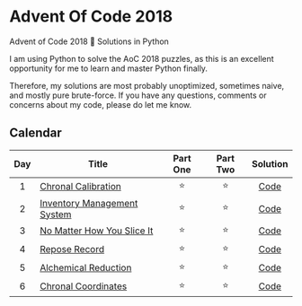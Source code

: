 # Advent Of Code 2018
 Advent of Code 2018 🎄 Solutions in Python

I am using Python to solve the AoC 2018 puzzles, as this is an excellent opportunity for me to learn and master Python finally.

Therefore, my solutions are most probably unoptimized, sometimes naive, and mostly pure brute-force. If you have any questions, comments or concerns about my code, please do let me know.

## Calendar

| Day | Title | Part One | Part Two | Solution |
|:---:|---|:---:|:---:|:---:|
| 1 | [Chronal Calibration](https://adventofcode.com/2018/day/1) | ⭐️ | ⭐️ | [Code](https://github.com/bacinger/AdventOfCode2018/blob/master/day-01.py) |
| 2 | [Inventory Management System](https://adventofcode.com/2018/day/2) | ⭐️ | ⭐️ | [Code](https://github.com/bacinger/AdventOfCode2018/blob/master/day-02.py) |
| 3 | [No Matter How You Slice It](https://adventofcode.com/2018/day/3) | ⭐️ | ⭐️ | [Code](https://github.com/bacinger/AdventOfCode2018/blob/master/day-03.py) |
| 4 | [Repose Record](https://adventofcode.com/2018/day/4) | ⭐️ | ⭐️ | [Code](https://github.com/bacinger/AdventOfCode2018/blob/master/day-04.py) |
| 5 | [Alchemical Reduction](https://adventofcode.com/2018/day/5) | ⭐️ | ⭐️ | [Code](https://github.com/bacinger/AdventOfCode2018/blob/master/day-05.py) |
| 6 | [Chronal Coordinates](https://adventofcode.com/2018/day/6) | ⭐️ | ⭐️ | [Code](https://github.com/bacinger/AdventOfCode2018/blob/master/day-06.py) |